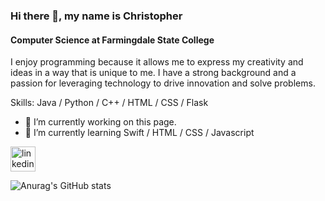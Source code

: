 ### Hi there 👋, my name is Christopher
#### Computer Science at Farmingdale State College
I enjoy programming because it allows me to express my creativity and ideas in a way that is unique to me. I have a strong background and a passion for leveraging technology to drive innovation and solve problems.

Skills: Java / Python / C++ / HTML / CSS / Flask

- 🔭 I’m currently working on this page. 
- 🌱 I’m currently learning Swift / HTML / CSS / Javascript


[<img src='https://cdn.jsdelivr.net/npm/simple-icons@3.0.1/icons/linkedin.svg' alt='linkedin' height='40'>](https://www.linkedin.com/in/christopher-maradiaga-1100b9269/)  




![Anurag's GitHub stats](https://github-readme-stats.vercel.app/api?username=maradC&hide=contribs,prs)
